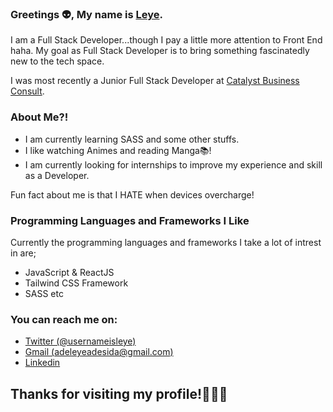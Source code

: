 ### Greetings 👽, My name is [Leye](https://twitter.com/usernameisleye).
I am a Full Stack Developer...though I pay a little more attention to Front End haha. My goal as Full Stack Developer is to bring something fascinatedly new to the tech space.

I was most recently a Junior Full Stack Developer at [Catalyst Business Consult](https://catalystbusinessconsult.com/). 

### About Me?!
* I am currently learning SASS and some other stuffs.
* I like watching Animes and reading Manga📚!
* I am currently looking for internships to improve my experience and skill as a Developer.

Fun fact about me is that I HATE when devices overcharge!

### Programming Languages and Frameworks I Like
Currently the programming languages and frameworks I take a lot of intrest in are;

* JavaScript & ReactJS
* Tailwind CSS Framework
* SASS etc

### You can reach me on:
* [Twitter (@usernameisleye)](https://twitter.com/usernameisleye)
* [Gmail (adeleyeadesida@gmail.com)](https://mail.google.com/mail/)
* [Linkedin](http://linkedin.com/in/adeleye-adesida-975b27262)

## Thanks for visiting my profile!🧘🏾‍♂️

<!--
**usernameisleye/usernameisleye** is a ✨ _special_ ✨ repository because its `README.md` (this file) appears on your GitHub profile.

Here are some ideas to get you started:

- 🔭 I’m currently working on ...
- 🌱 I’m currently learning ...
- 👯 I’m looking to collaborate on ...
- 🤔 I’m looking for help with ...
- 💬 Ask me about ...
- 📫 How to reach me: ...
- 😄 Pronouns: ...
- ⚡ Fun fact: ...
-->
